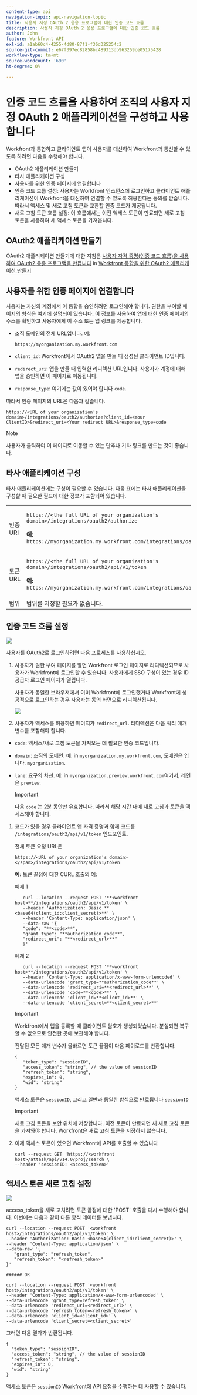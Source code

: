 ```yaml
---
content-type: api
navigation-topic: api-navigation-topic
title: 사용자 지정 OAuth 2 응용 프로그램에 대한 인증 코드 흐름
description: 사용자 지정 OAuth 2 응용 프로그램에 대한 인증 코드 흐름
author: John
feature: Workfront API
exl-id: a1ab60c4-4255-4d80-87f1-f36d325254c2
source-git-commit: e67f397ec82858bc489313db963259ce05175428
workflow-type: tm+mt
source-wordcount: '690'
ht-degree: 0%

---
```



# 인증 코드 흐름을 사용하여 조직의 사용자 지정 OAuth 2 애플리케이션을 구성하고 사용합니다

Workfront과 통합하고 클라이언트 앱이 사용자를 대신하여 Workfront과 통신할 수 있도록 하려면 다음을 수행해야 합니다.

* OAuth2 애플리케이션 만들기
* 타사 애플리케이션 구성
* 사용자를 위한 인증 페이지에 연결합니다
* 인증 코드 흐름 설정: 사용자는 Workfront 인스턴스에 로그인하고 클라이언트 애플리케이션이 Workfront을 대신하여 연결할 수 있도록 허용한다는 동의를 받습니다. 따라서 액세스 및 새로 고침 토큰과 교환할 인증 코드가 제공됩니다.
* 새로 고침 토큰 흐름 설정: 이 흐름에서는 이전 액세스 토큰이 만료되면 새로 고침 토큰을 사용하여 새 액세스 토큰을 가져옵니다.

## OAuth2 애플리케이션 만들기

OAuth2 애플리케이션 만들기에 대한 지침은 [사용자 자격 증명(인증 코드 흐름)을 사용하여 OAuth2 응용 프로그램을 만듭니다](../../administration-and-setup/configure-integrations/create-oauth-application.md#create3) in [Workfront 통합을 위한 OAuth2 애플리케이션 만들기](../../administration-and-setup/configure-integrations/create-oauth-application.md)

## 사용자를 위한 인증 페이지에 연결합니다

사용자는 자신의 계정에서 이 통합을 승인하려면 로그인해야 합니다. 권한을 부여할 페이지의 형식은 여기에 설명되어 있습니다. 이 정보를 사용하여 앱에 대한 인증 페이지의 주소를 확인하고 사용자에게 이 주소 또는 앱 링크를 제공합니다.

* 조직 도메인의 전체 URL입니다. 예:

   ```
   https://myorganization.my.workfront.com
   ```


* `client_id`: Workfront에서 OAuth2 앱을 만들 때 생성된 클라이언트 ID입니다.

* `redirect_uri`: 앱을 만들 때 입력한 리디렉션 URL입니다. 사용자가 계정에 대해 앱을 승인하면 이 페이지로 이동됩니다.

* `response_type`: 여기에는 값이 있어야 합니다 `code`.

따라서 인증 페이지의 URL은 다음과 같습니다.

```
https://<URL of your organization's domain>/integrations/oauth2/authorize?client_id=<Your ClientID>&redirect_uri=<Your redirect URL>&response_type=code
```

>[!NOTE]
>
>사용자가 클릭하여 이 페이지로 이동할 수 있는 단추나 기타 링크를 만드는 것이 좋습니다.

## 타사 애플리케이션 구성

타사 애플리케이션에는 구성이 필요할 수 있습니다. 다음 표에는 타사 애플리케이션을 구성할 때 필요한 필드에 대한 정보가 포함되어 있습니다.

<table style="table-layout:auto"> 
 <col> 
 <col> 
 <tbody> 
  <tr> 
   <td role="rowheader">인증 URI</td> 
   <td> <p><code>https://&lt;the full URL of your organization's domain&gt;/integrations/oauth2/authorize</code> </p> <p class="example" data-mc-autonum="<b>Example: </b>"><span class="autonumber"><span><b>예: </b></span></span><code> https://myorganization.my.workfront.com/integrations/oauth2/authorize</code> </p> </td> 
  </tr> 
  <tr> 
   <td role="rowheader">토큰 URL</td> 
   <td> <p><code>https://&lt;the full URL of your organization's domain&gt;/integrations/oauth2/api/v1/token</code> </p> <p class="example" data-mc-autonum="<b>Example: </b>"><span class="autonumber"><span><b>예: </b></span></span><code>https://myorganization.my.workfront.com/integrations/oauth2/api/v1/token</code> </p> </td> 
  </tr> 
  <tr> 
   <td role="rowheader">범위</td> 
   <td>범위를 지정할 필요가 없습니다. </td> 
  </tr> 
 </tbody> 
</table>

## 인증 코드 흐름 설정

![](assets/oauth-2-authorization-code-flow-350x194.png)

사용자를 OAuth2로 로그인하려면 다음 프로세스를 사용하십시오.

1. 사용자가 권한 부여 페이지를 열면 Workfront 로그인 페이지로 리디렉션되므로 사용자가 Workfront에 로그인할 수 있습니다. 사용자에게 SSO 구성이 있는 경우 ID 공급자 로그인 페이지가 열립니다.

   사용자가 동일한 브라우저에서 이미 Workfront에 로그인했거나 Workfront에 성공적으로 로그인하는 경우 사용자는 동의 화면으로 리디렉션됩니다.

   ![](assets/consent-screen-350x227.png)

1. 사용자가 액세스를 허용하면 페이지가 `redirect_url`. 리디렉션은 다음 쿼리 매개 변수를 포함해야 합니다.

* `code`: 액세스/새로 고침 토큰을 가져오는 데 필요한 인증 코드입니다.
* `domain`: 조직의 도메인. 예: in `myorganization.my.workfront.com`, 도메인은 입니다. `myorganization`.
* `lane`: 요구의 차선. 예: in `myorganization.preview.workfront.com`여기서, 레인은 `preview`.

   >[!IMPORTANT]
   >
   >다음 `code` 는 2분 동안만 유효합니다. 따라서 해당 시간 내에 새로 고침과 토큰을 액세스해야 합니다.

1. 코드가 있을 경우 클라이언트 앱 자격 증명과 함께 코드를 `/integrations/oauth2/api/v1/token` 엔드포인트.

   전체 토큰 요청 URL은

   ```
   https://<URL of your organization's domain></span>/integrations/oauth2/api/v1/token
   ```

   **예:**  토큰 끝점에 대한 CURL 호출의 예:

   예제 1

   ```
      curl --location --request POST '**<workfront host>**/integrations/oauth2/api/v1/token' \
      --header 'Authorization: Basic **<base64(client_id:client_secret)>**' \
      --header 'Content-Type: application/json' \
      --data-raw '{
      "code": "**<code>**",
      "grant_type": "**authorization_code**",
      "redirect_uri": "**<redirect_url>**"
      }'
   ```

   예제 2

   ```
      curl --location --request POST '**<workfront host>**/integrations/oauth2/api/v1/token' \
      --header 'Content-Type: application/x-www-form-urlencoded' \
      --data-urlencode 'grant_type=**authorization_code**' \
      --data-urlencode 'redirect_uri=**<redirect_url>**' \
      --data-urlencode 'code=**<code>**' \
      --data-urlencode 'client_id=**<client_id>**' \
      --data-urlencode 'client_secret=**<client_secret>**'  
   ```


   >[!IMPORTANT]
   >
   > Workfront에서 앱을 등록할 때 클라이언트 암호가 생성되었습니다. 분실되면 복구할 수 없으므로 안전한 곳에 보관해야 합니다.

   전달된 모든 매개 변수가 올바르면 토큰 끝점이 다음 페이로드를 반환합니다.

   ```
   {
      "token_type": "sessionID",
      "access_token": "string", // the value of sessionID
      "refresh_token": "string",
      "expires_in": 0,
      "wid": "string"
   }
   ```

   액세스 토큰은 ```sessionID```, 그리고 일반과 동일한 방식으로 만료됩니다 ```sessionID```

   >[!IMPORTANT]
   >
   > 새로 고침 토큰을 보안 위치에 저장합니다. 이전 토큰이 만료되면 새 새로 고침 토큰을 가져와야 합니다. Workfront은 새로 고침 토큰을 저장하지 않습니다.

1. 이제 액세스 토큰이 있으면 Workfront에 API를 호출할 수 있습니다

   ```
   curl --request GET 'https://<workfront host>/attask/api/v14.0/proj/search \
   --header 'sessionID: <access_token>'
   ```

## 액세스 토큰 새로 고침 설정

![](assets/refresh-access-token-flow-350x142.png)

access_token을 새로 고치려면 토큰 끝점에 대한 &#39;POST&#39; 호출을 다시 수행해야 합니다. 이번에는 다음과 같이 다른 양식 데이터를 보냅니다.

```
curl --location --request POST '<workfront host>/integrations/oauth2/api/v1/token' \
--header 'Authorization: Basic <base64(client_id:client_secret)>' \
--header 'Content-Type: application/json' \
--data-raw '{
   "grant_type": "refresh_token",
   "refresh_token": "<refresh_token>"
}'

###### OR

curl --location --request POST '<workfront host>/integrations/oauth2/api/v1/token' \
--header 'Content-Type: application/x-www-form-urlencoded' \
--data-urlencode 'grant_type=refresh_token' \
--data-urlencode 'redirect_uri=<redirect_url>' \
--data-urlencode 'refresh_token=<refresh_token>' \
--data-urlencode 'client_id=<client_id>' \
--data-urlencode 'client_secret=<client_secret>'
```

그러면 다음 결과가 반환됩니다.

```
{
  "token_type": "sessionID",
  "access_token": "string", // the value of sessionID
  "refresh_token": "string",
  "expires_in": 0,
  "wid": "string"
}
```

액세스 토큰은 `sessionID` Workfront에 API 요청을 수행하는 데 사용할 수 있습니다.
